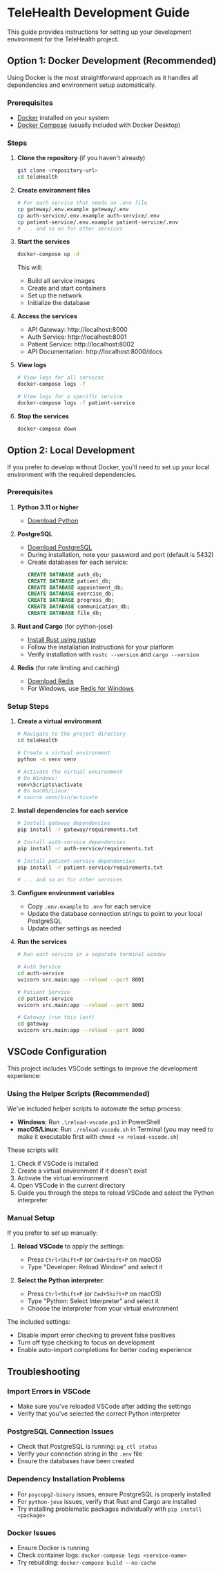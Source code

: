 # TeleHealth Development Guide

This guide provides instructions for setting up your development environment for the TeleHealth project.

## Option 1: Docker Development (Recommended)

Using Docker is the most straightforward approach as it handles all dependencies and environment setup automatically.

### Prerequisites

- [Docker](https://www.docker.com/products/docker-desktop/) installed on your system
- [Docker Compose](https://docs.docker.com/compose/install/) (usually included with Docker Desktop)

### Steps

1. **Clone the repository** (if you haven't already)
   ```bash
   git clone <repository-url>
   cd teleHealth
   ```

2. **Create environment files**
   ```bash
   # For each service that needs an .env file
   cp gateway/.env.example gateway/.env
   cp auth-service/.env.example auth-service/.env
   cp patient-service/.env.example patient-service/.env
   # ... and so on for other services
   ```

3. **Start the services**
   ```bash
   docker-compose up -d
   ```
   This will:
   - Build all service images
   - Create and start containers
   - Set up the network
   - Initialize the database

4. **Access the services**
   - API Gateway: http://localhost:8000
   - Auth Service: http://localhost:8001
   - Patient Service: http://localhost:8002
   - API Documentation: http://localhost:8000/docs

5. **View logs**
   ```bash
   # View logs for all services
   docker-compose logs -f
   
   # View logs for a specific service
   docker-compose logs -f patient-service
   ```

6. **Stop the services**
   ```bash
   docker-compose down
   ```

## Option 2: Local Development

If you prefer to develop without Docker, you'll need to set up your local environment with the required dependencies.

### Prerequisites

1. **Python 3.11 or higher**
   - [Download Python](https://www.python.org/downloads/)

2. **PostgreSQL**
   - [Download PostgreSQL](https://www.postgresql.org/download/)
   - During installation, note your password and port (default is 5432)
   - Create databases for each service:
     ```sql
     CREATE DATABASE auth_db;
     CREATE DATABASE patient_db;
     CREATE DATABASE appointment_db;
     CREATE DATABASE exercise_db;
     CREATE DATABASE progress_db;
     CREATE DATABASE communication_db;
     CREATE DATABASE file_db;
     ```

3. **Rust and Cargo** (for python-jose)
   - [Install Rust using rustup](https://rustup.rs/)
   - Follow the installation instructions for your platform
   - Verify installation with `rustc --version` and `cargo --version`

4. **Redis** (for rate limiting and caching)
   - [Download Redis](https://redis.io/download)
   - For Windows, use [Redis for Windows](https://github.com/tporadowski/redis/releases)

### Setup Steps

1. **Create a virtual environment**
   ```bash
   # Navigate to the project directory
   cd teleHealth
   
   # Create a virtual environment
   python -m venv venv
   
   # Activate the virtual environment
   # On Windows:
   venv\Scripts\activate
   # On macOS/Linux:
   # source venv/bin/activate
   ```

2. **Install dependencies for each service**
   ```bash
   # Install gateway dependencies
   pip install -r gateway/requirements.txt
   
   # Install auth-service dependencies
   pip install -r auth-service/requirements.txt
   
   # Install patient-service dependencies
   pip install -r patient-service/requirements.txt
   
   # ... and so on for other services
   ```

3. **Configure environment variables**
   - Copy `.env.example` to `.env` for each service
   - Update the database connection strings to point to your local PostgreSQL
   - Update other settings as needed

4. **Run the services**
   ```bash
   # Run each service in a separate terminal window
   
   # Auth Service
   cd auth-service
   uvicorn src.main:app --reload --port 8001
   
   # Patient Service
   cd patient-service
   uvicorn src.main:app --reload --port 8002
   
   # Gateway (run this last)
   cd gateway
   uvicorn src.main:app --reload --port 8000
   ```

## VSCode Configuration

This project includes VSCode settings to improve the development experience:

### Using the Helper Scripts (Recommended)

We've included helper scripts to automate the setup process:

- **Windows**: Run `.\reload-vscode.ps1` in PowerShell
- **macOS/Linux**: Run `./reload-vscode.sh` in Terminal (you may need to make it executable first with `chmod +x reload-vscode.sh`)

These scripts will:
1. Check if VSCode is installed
2. Create a virtual environment if it doesn't exist
3. Activate the virtual environment
4. Open VSCode in the current directory
5. Guide you through the steps to reload VSCode and select the Python interpreter

### Manual Setup

If you prefer to set up manually:

1. **Reload VSCode** to apply the settings:
   - Press `Ctrl+Shift+P` (or `Cmd+Shift+P` on macOS)
   - Type "Developer: Reload Window" and select it

2. **Select the Python interpreter**:
   - Press `Ctrl+Shift+P` (or `Cmd+Shift+P` on macOS)
   - Type "Python: Select Interpreter" and select it
   - Choose the interpreter from your virtual environment

The included settings:
- Disable import error checking to prevent false positives
- Turn off type checking to focus on development
- Enable auto-import completions for better coding experience

## Troubleshooting

### Import Errors in VSCode
- Make sure you've reloaded VSCode after adding the settings
- Verify that you've selected the correct Python interpreter

### PostgreSQL Connection Issues
- Check that PostgreSQL is running: `pg_ctl status`
- Verify your connection string in the `.env` file
- Ensure the databases have been created

### Dependency Installation Problems
- For `psycopg2-binary` issues, ensure PostgreSQL is properly installed
- For `python-jose` issues, verify that Rust and Cargo are installed
- Try installing problematic packages individually with `pip install <package>`

### Docker Issues
- Ensure Docker is running
- Check container logs: `docker-compose logs <service-name>`
- Try rebuilding: `docker-compose build --no-cache`

